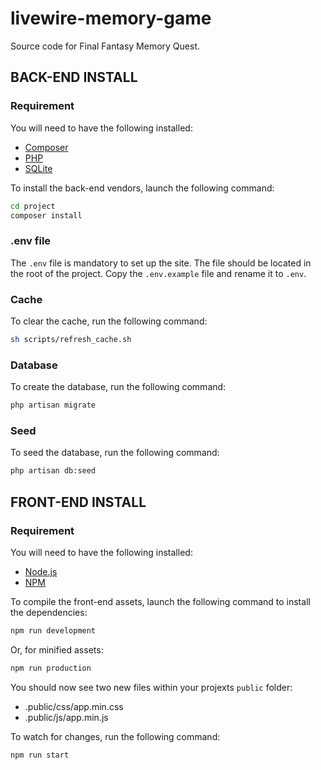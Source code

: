 # livewire-memory-game

Source code for Final Fantasy Memory Quest.

## BACK-END INSTALL

### Requirement

You will need to have the following installed:

- [Composer](https://getcomposer.org/)
- [PHP](https://www.php.net/)
- [SQLite](https://www.sqlite.org/index.html)

To install the back-end vendors, launch the following command:

```bash
cd project
composer install
```

### .env file

The `.env` file is mandatory to set up the site. The file should be located in the root of the project.
Copy the `.env.example` file and rename it to `.env`.

### Cache

To clear the cache, run the following command:

```bash
sh scripts/refresh_cache.sh
```

### Database

To create the database, run the following command:

```bash
php artisan migrate
```

### Seed

To seed the database, run the following command:

```bash
php artisan db:seed
```

## FRONT-END INSTALL

### Requirement

You will need to have the following installed:

- [Node.js](https://nodejs.org/en/)
- [NPM](https://www.npmjs.com/)

To compile the front-end assets, launch the following command to install the dependencies:

```bash
npm run development
```
Or, for minified assets:
```bash
npm run production
```

You should now see two new files within your projexts `public` folder:
- .public/css/app.min.css
- .public/js/app.min.js

To watch for changes, run the following command:

```bash
npm run start
```